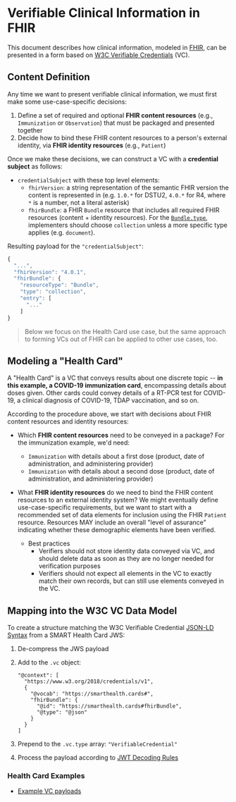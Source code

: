 # Verifiable Clinical Information in FHIR

This document describes how clinical information, modeled in [FHIR][fhir], can be presented in a form based on [W3C Verifiable Credentials][vc] (VC).

## Content Definition

Any time we want to present verifiable clinical information, we must first make some use-case-specific decisions:

1. Define a set of required and optional **FHIR content resources** (e.g., `Immunization` or `Observation`) that must be packaged and presented together
2. Decide how to bind these FHIR content resources to a person's external identity, via **FHIR identity resources** (e.g., `Patient`)

Once we make these decisions, we can construct a VC with a **credential subject** as follows:

* `credentialSubject` with these top level elements:
    * `fhirVersion`: a string representation of the semantic FHIR version the content is represented in (e.g. `1.0.*` for DSTU2, `4.0.*` for R4, where `*` is a number, not a literal asterisk)
    * `fhirBundle`: a FHIR `Bundle` resource that includes all required FHIR resources (content + identity resources). For the [`Bundle.type`](http://hl7.org/fhir/bundle-definitions.html#Bundle.type), implementers should choose `collection` unless a more specific type applies (e.g. `document`).



Resulting payload for the `"credentialSubject"`:

```js
{
  "...",
  "fhirVersion": "4.0.1",
  "fhirBundle": {
    "resourceType": "Bundle",
    "type": "collection",
    "entry": [
      "..."
    ]
}
```

> Below we focus on the Health Card use case, but the same approach to forming VCs out of FHIR can be applied to other use cases, too.

## Modeling a "Health Card"

A "Health Card" is a VC that conveys results about one discrete topic -- **in this example, a COVID-19 immunization card**, encompassing details about doses given. Other cards could convey details of a RT-PCR test for COVID-19, a clinical diagnosis of COVID-19, TDAP vaccination, and so on.

According to the procedure above, we start with decisions about FHIR content resources and identity resources:

* Which **FHIR content resources** need to be conveyed in a package? For the immunization example, we'd need:
    * `Immunization` with details about a first dose (product, date of administration, and administering provider)
    * `Immunization` with details about a second dose (product, date of administration, and administering provider)

* What **FHIR identity resources** do we need to bind the FHIR content resources to an external identity system? We might eventually define use-case-specific requirements, but we want to start with a recommended set of data elements for inclusion using the FHIR `Patient` resource. Resources MAY include an overall "level of assurance" indicating whether these demographic elements have been verified.

    * Best practices
        * Verifiers should not store identity data conveyed via VC, and should delete data as soon as they are no longer needed for verification purposes
        * Verifiers should not expect all elements in the VC to exactly match their own records, but can still use elements conveyed in the VC.

## Mapping into the W3C VC Data Model

To create a structure matching the W3C Verifiable Credential [JSON-LD Syntax](https://www.w3.org/TR/vc-data-model/#json-ld) from a SMART Health Card JWS:

1. De-compress the JWS payload

2. Add to the `.vc` object:

   ```
   "@context": [
     "https://www.w3.org/2018/credentials/v1",
     {
       "@vocab": "https://smarthealth.cards#",
       "fhirBundle": {
         "@id": "https://smarthealth.cards#fhirBundle",
         "@type": "@json"
       }
     }
   ]
   ```

3. Prepend to the `.vc.type` array: `"VerifiableCredential"`

4. Process the payload according to [JWT Decoding Rules](https://www.w3.org/TR/vc-data-model/#jwt-decoding)

### Health Card Examples

* [Example VC payloads](https://smarthealth.cards/examples/)

[vc]: https://w3c.github.io/vc-data-model/
[fhir]: https://hl7.org/fhir
